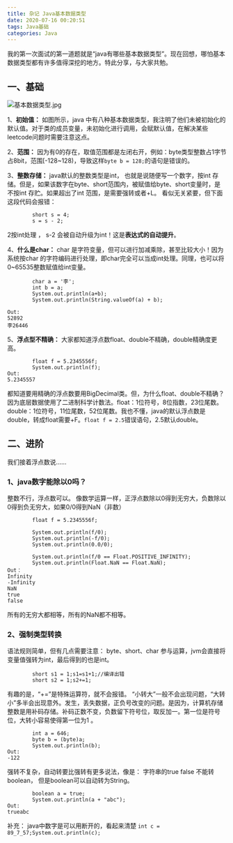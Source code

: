 ```yaml
---
title: 杂记 Java基本数据类型
date: 2020-07-16 00:20:51
tags: Java基础
categories: Java
---
```


我的第一次面试的第一道题就是“java有哪些基本数据类型”。现在回想，哪怕基本数据类型都有许多值得深挖的地方。特此分享，与大家共勉。

## 一、基础

![基本数据类型.jpg](https://upload-images.jianshu.io/upload_images/15578361-d2553d3cadbfe3e7.jpg?imageMogr2/auto-orient/strip%7CimageView2/2/w/1240)

1、**初始值：**
如图所示，java 中有八种基本数据类型，我注明了他们未被初始化的默认值。对于类的成员变量，未初始化进行调用，会赋默认值，在解决某些leetcode问题时需要注意这点。

<!-- more -->
2、**范围：**
因为有0的存在，取值范围都是左闭右开，例如：byte类型整数占1字节占8bit，范围[-128~128)，导致这样`byte b = 128;`的语句是错误的。

3、**整数存储：**
java默认的整数类型是int， 也就是说随便写一个数字，按int 存储。但是，如果该数字在byte、short范围内，被赋值给byte、short变量时，是不按int 存贮。如果超出了int 范围，是需要强转或者+L。
看似无关紧要，但下面这段代码会报错：
```
        short s = 4;
        s = s - 2;
```
2按int处理 ， s-2 会被自动升级为int！这是**表达式的自动提升**。

4、**什么是char：**
char 是字符变量，但可以进行加减乘除，甚至比较大小！因为系统按char 的字符编码进行处理，即char完全可以当成int处理。同理，也可以将0~65535整数赋值给int变量。
```
        char a = '李';
        int b = a;
        System.out.println(a+b);
        System.out.println(String.valueOf(a) + b);

Out:
52892
李26446
```

5、**浮点型不精确：**
大家都知道浮点数float、double不精确，double精确度更高。
```
        float f = 5.2345556f;
        System.out.println(f);
Out:
5.2345557
```
都知道要用精确的浮点数要用BigDecimal类。但，为什么float、double不精确？因为底层数据使用了二进制科学计数法。float：1位符号，8位指数，23位尾数。double：1位符号，11位尾数，52位尾数。我也不懂，java的默认浮点数是double，转成float需要+F。`float f = 2.5`错误语句，2.5默认double。

## 二、进阶
我们接着浮点数说……
### 1、java数字能除以0吗？
整数不行，浮点数可以。
像数学运算一样，正浮点数除以0得到无穷大，负数除以0得到负无穷大，如果0/0得到NaN（非数）
```
        float f = 5.2345556f;

        System.out.println(f/0);
        System.out.println(-f/0);
        System.out.println(0.0/0);

        System.out.println(f/0 == Float.POSITIVE_INFINITY);
        System.out.println(Float.NaN == Float.NaN);
Out：
Infinity
-Infinity
NaN
true
false
```
所有的无穷大都相等，所有的NaN都不相等。
### 2、强制类型转换
语法规则简单，但有几点需要注意：
byte、short、char 参与运算，jvm会直接将变量值强转为int，最后得到的也是int。
```
        short s1 = 1;s1=s1+1;//编译出错
        short s2 = 1;s2+=1;
```
有趣的是，“+=”是特殊运算符，就不会报错。
“小转大”一般不会出现问题，“大转小”多半会出现意外。发生，丢失数据，正负号改变的问题。是因为，计算机存储整数是用补码存储。补码正数不变，负数留下符号位，取反加一。第一位是符号位，大转小容易使得第一位为1 。
```
        int a = 646;
        byte b = (byte)a;
        System.out.println(b);
Out:
-122
```
强转不复杂，自动转要比强转有更多说法，像是：
字符串的true false 不能转boolean， 但是boolean可以自动转为String。
```
        boolean a = true;
        System.out.println(a + "abc");
Out:
trueabc
```
补充：
java中数字是可以用断开的，看起来清楚
`int c = 89_7_57;System.out.println(c);`